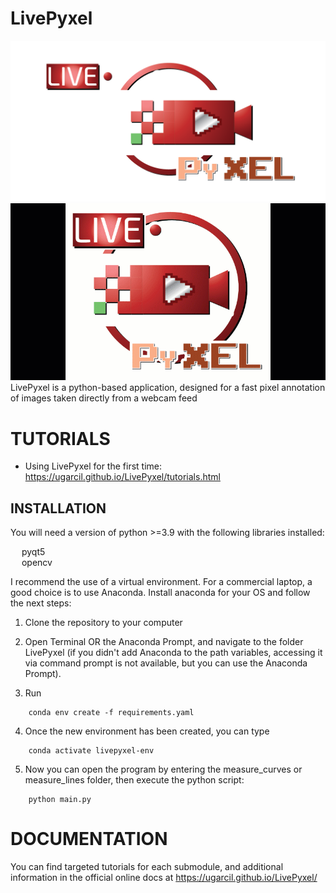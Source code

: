 # LivePyxel

![logo livePyxel](https://raw.githubusercontent.com/UGarCil/LivePyxel/main/icons/main_logo_long.png)
![software preview](https://raw.githubusercontent.com/UGarCil/LivePyxel/main/icons/gif_view.gif)
LivePyxel is a python-based application, designed for a fast pixel annotation of images taken directly from a webcam feed  

# TUTORIALS
- Using LivePyxel for the first time:  https://ugarcil.github.io/LivePyxel/tutorials.html

## INSTALLATION

You will need a version of python >=3.9 with the following libraries installed:  


&emsp; pyqt5  
&emsp; opencv

I recommend the use of a virtual environment. For a commercial laptop, a good choice is to use Anaconda. Install anaconda for your OS and follow the next steps:  

1. Clone the repository to your computer
2. Open Terminal OR the Anaconda Prompt, and navigate to the folder LivePyxel (if you didn't add Anaconda to the path variables, accessing it via command prompt is not available, but you can use the Anaconda Prompt).

3. Run 
    
```
    conda env create -f requirements.yaml
```
4. Once the new environment has been created, you can type 
```
    conda activate livepyxel-env
```

5. Now you can open the program by entering the measure_curves or measure_lines folder, then execute the python script:  
```
    python main.py
```

# DOCUMENTATION
You can find targeted tutorials for each submodule, and additional information in the official online docs at https://ugarcil.github.io/LivePyxel/
